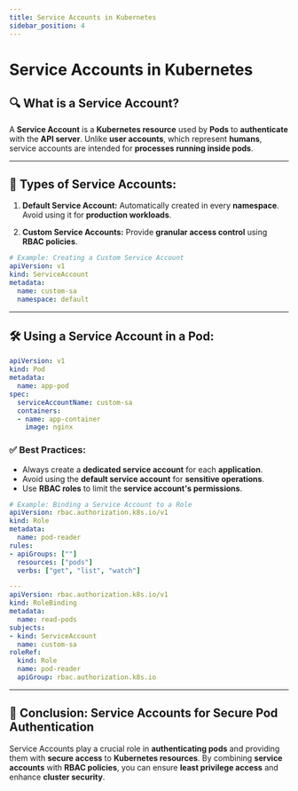 ```yaml
---
title: Service Accounts in Kubernetes
sidebar_position: 4
---
```


# Service Accounts in Kubernetes

## 🔍 **What is a Service Account?**

A **Service Account** is a **Kubernetes resource** used by **Pods** to **authenticate** with the **API server**. Unlike **user accounts**, which represent **humans**, service accounts are intended for **processes running inside pods**.

---

## 📂 **Types of Service Accounts:**

1. **Default Service Account:**
   Automatically created in every **namespace**.
   Avoid using it for **production workloads**.

2. **Custom Service Accounts:**
   Provide **granular access control** using **RBAC policies**.

```yaml
# Example: Creating a Custom Service Account
apiVersion: v1
kind: ServiceAccount
metadata:
  name: custom-sa
  namespace: default
```

---

## 🛠️ **Using a Service Account in a Pod:**

```yaml
apiVersion: v1
kind: Pod
metadata:
  name: app-pod
spec:
  serviceAccountName: custom-sa
  containers:
  - name: app-container
    image: nginx
```

### ✅ **Best Practices:**

- Always create a **dedicated service account** for each **application**.
- Avoid using the **default service account** for **sensitive operations**.
- Use **RBAC roles** to limit the **service account's permissions**.

```yaml
# Example: Binding a Service Account to a Role
apiVersion: rbac.authorization.k8s.io/v1
kind: Role
metadata:
  name: pod-reader
rules:
- apiGroups: [""]
  resources: ["pods"]
  verbs: ["get", "list", "watch"]

---
apiVersion: rbac.authorization.k8s.io/v1
kind: RoleBinding
metadata:
  name: read-pods
subjects:
- kind: ServiceAccount
  name: custom-sa
roleRef:
  kind: Role
  name: pod-reader
  apiGroup: rbac.authorization.k8s.io
```

---

## 🔐 **Conclusion: Service Accounts for Secure Pod Authentication**

Service Accounts play a crucial role in **authenticating pods** and providing them with **secure access** to **Kubernetes resources**. By combining **service accounts** with **RBAC policies**, you can ensure **least privilege access** and enhance **cluster security**.
